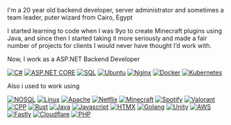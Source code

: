 I'm a 20 year old backend developer, server administrator and sometimes a team leader, puter wizard from Cairo, Egypt

I started learning to code when I was 9yo to create Minecraft plugins using Java, and since then I started taking it more seriously and made a fair number of projects for clients I would never have thought I’d work with.

Now, I work as a ASP.NET Backend Developer

[![C#](https://img.shields.io/badge/C%23-gray?style=for-the-badge&logo=csharp)](https://)
[![ASP.NET CORE](https://img.shields.io/badge/ASP.NET_CORE-gray?style=for-the-badge&logo=.NET)](https://)
[![SQL](https://img.shields.io/badge/SQL-gray?style=for-the-badge&logo=microsoftsqlserver)](https://)
[![Ubuntu](https://img.shields.io/badge/Ubuntu-gray?style=for-the-badge&logo=ubuntu)](https://)
[![Nginx](https://img.shields.io/badge/Nginx-gray?style=for-the-badge&logo=nginx)](https://)
[![Docker](https://img.shields.io/badge/Docker-gray?style=for-the-badge&logo=docker)](https://)
[![Kubernetes](https://img.shields.io/badge/Kubernetes-gray?style=for-the-badge&logo=kubernetes)](https://)

Also i used to work using

[![NOSQL](https://img.shields.io/badge/NoSQL-gray?style=for-the-badge&logo=mongodb)](https://)
[![Linux](https://img.shields.io/badge/Linux-gray?style=for-the-badge&logo=linux)](https://)
[![Apache](https://img.shields.io/badge/Apache-gray?style=for-the-badge&logo=apache)](https://)
[![Netflix](https://img.shields.io/badge/Netflix-gray?style=for-the-badge&logo=netflix)](https://)
[![Minecraft](https://img.shields.io/badge/Minecraft-gray?style=for-the-badge&logo=minecraft)](https://)
[![Spotify](https://img.shields.io/badge/Spotify-gray?style=for-the-badge&logo=spotify)](https://)
[![Valorant](https://img.shields.io/badge/Valorant-gray?style=for-the-badge&logo=valorant)](https://)
[![CPP](https://img.shields.io/badge/CPP-gray?style=for-the-badge&logo=c%2B%2B)](https://)
[![Rust](https://img.shields.io/badge/Rust-gray?style=for-the-badge&logo=rust)](https://)
[![Java](https://img.shields.io/badge/Java-gray?style=for-the-badge&logo=oracle)](https://)
[![Javascript](https://img.shields.io/badge/Javascript-gray?style=for-the-badge&logo=javascript)](https://)
[![HTMX](https://img.shields.io/badge/HTMX-gray?style=for-the-badge&logo=htmx)](https://)
[![Golang](https://img.shields.io/badge/Golang-gray?style=for-the-badge&logo=go)](https://)
[![Unity](https://img.shields.io/badge/Unity-gray?style=for-the-badge&logo=unity)](https://)
[![AWS](https://img.shields.io/badge/AWS-gray?style=for-the-badge&logo=amazonwebservices)](https://)
[![Fastly](https://img.shields.io/badge/Fastly-gray?style=for-the-badge&logo=fastly)](https://)
[![Cloudflare](https://img.shields.io/badge/Cloudflare-gray?style=for-the-badge&logo=cloudflare)](https://)
[![PHP](https://img.shields.io/badge/PHP-gray?style=for-the-badge&logo=php)](https://)
